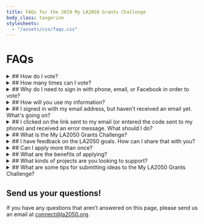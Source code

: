 ```yaml
---
title: FAQs for the 2019 My LA2050 Grants Challenge
body_class: tangerine
stylesheets:
  - "/assets/css/faqs.css"
---
```


<h1>
  FAQs
</h1>


<details class="faq" markdown="1">

<summary markdown="1">
## How do I vote?
</summary>

Visit [challenge.la2050.org](https://challenge.la2050.org) to start the voting process.


<!--
If you need additonal assistance, check out this [step-by-step guide](https://www.dropbox.com/s/tk93k2bk1rmqz17/Step-By-Step%20Voting%20Guide%20for%20the%202018%20My%20LA2050%20Activation%20Challenge%20%281%29.pdf?dl=0) on how to vote. 
-->


</details>



<details class="faq" markdown="1">

<summary markdown="1">
## How many times can I vote?
</summary>

You can only vote once per goal category, for a total of 5 votes. It is not required that you use all 5 of your votes, but we encourage you to do so! If you'd like to read up on entries you’re less familiar with before you vote, we have all of the [submissions](/entries/) posted and available.

</details>



<details class="faq" markdown="1">

<summary markdown="1">
## Why do I need to sign in with phone, email, or Facebook in order to vote?
</summary>

The short answer: we want to make sure you’re not a bot. We’re asking for this information for authentication purposes and to ensure that we are not receiving multiple voting forms from one individual.

</details>



<details class="faq" markdown="1">

<summary markdown="1">
## How will you use my information?
</summary>

We definitely won’t spam you. We will only contact you if you opt-in to our LA2050 newsletter (which you should for great jobs, events, news, and LA love in general!) We will not distribute your information or sell it to a third party, promise.

</details>



<details class="faq" markdown="1">

<summary markdown="1">
## I signed in with my email address, but haven't received an email yet. What's going on?
</summary>

If you entered your email address correctly, but don’t see a confirmation message, please check your spam folder. If you still don’t see it after several minutes, either contact us at [connect@la2050.org](mailto:connect@la2050.org) or try using another method to confirm your votes (e.g., phone or email).

</details>



<details class="faq" markdown="1">

<summary markdown="1">
## I clicked on the link sent to my email (or entered the code sent to my phone) and received an error message. What should I do?
</summary>

You may have encountered this error message because you switched devices. It’s important that you complete the voting process on the same device that you started it on. Go back to your original device, and try again! 

It’s also possible that the link or code has expired. If this is the case, you should be able to resend the code or email in order to confirm your votes. 

</details>


<details class="faq" markdown="1">

<summary markdown="1">
## What is the My LA2050 Grants Challenge?
</summary>

The My LA2050 Grants Challenge is an open call for ideas to make Los Angeles the best place to learn, create, play, connect, and live. A total of $1M will be awarded among 10 organizations—two per goal category—to implement their proposals. Each organization will receive a total of $100,000 over one year to support its efforts.

LA2050 will commit to a one-year partnership with the winners—leveraging its resources, assets, and networks to help the projects succeed. Together, the winning organizations, LA2050, and Angelenos will make progress for the region that will change the course of our future.

</details>



<details class="faq" markdown="1">

<summary markdown="1">
## I have feedback on the LA2050 goals. How can I share that with you?
</summary>

We want your feedback! Email us at [connect@la2050.org](mailto:connect@la2050.org) with your feedback.

We want Angelenos to see themselves as part of the solutions we need to improve our region. And we want to tap into the expertise of the organizations, agencies, and companies who have great ideas about how to boost engagement on local issues.

</details>



<details class="faq" markdown="1">

<summary markdown="1">
## Can I apply more than once?
</summary>

There can be multiple entries from the same organization, as long as the submissions are unique and in goal different categories. However, we would recommend consolidating your resources, collaborators, and supporters to submit one awesome proposal!

</details>



<details class="faq" markdown="1">

<summary markdown="1">
## What are the benefits of applying?
</summary>

Beyond the potential to receive a grant for your work, we believe that applying to the challenge will provide additional benefits including:

* The opportunity to participate in a first-of-its-kind regional effort
* Increased awareness and exposure via our public platform
* Increased understanding of LA’s social impact landscape
* The opportunity to cultivate and build new relationships with peers
* The chance to build a coalition of committed Angelenos and organizations to support important work in LA
* The opportunity to learn how to tell a compelling story about your organization’s impact
* Inspiring the creation of videos, photos, tweets, and pithy messaging to promote your proposal
* Visibility in front of other foundations and potential alternative funding sources. Past challenges have resulted in +$2.25M in grants from outside funders using the LA2050 platform for their grantmaking
* 'Volunteer' and 'donate' buttons on each submission page to drive resources to your organization

</details>



<details class="faq" markdown="1">

<summary markdown="1">
## What kinds of projects are you looking to support?
</summary>

We’re open! But here are some ideas about what we’re looking for:

* Bold efforts that will produce measurable wins for the LA region
* A spirit of collaboration and desire to unify and amplify collective efforts
* Clear focus on inclusion, diversity of voices, and equity
* Efforts that not only produce positive results, but are also focused on increasing local engagement and civic participation
* A desire to test new strategies

For inspiration, you can check out submissions from previous winners at the [My LA2050 Ideas Archive](https://archive.la2050.org/search/?keywords=winner).

</details>



<details class="faq" markdown="1">

<summary markdown="1">
## What are some tips for submitting ideas to the My LA2050 Grants Challenge?
</summary>

Collaborate. We are eager to see folks working together to improve Los Angeles.

Think about impact. Be imaginative and audacious. We want to hear your most ambitious ideas – but we also want to know that your project is feasible, implementable, and that it could impact the [LA2050 goals and metrics](/about/#goals).

Share how your proposal will impact the LA2050 goal you are focusing on. For example, if you’ve chosen the ‘Learn’ category, you might describe how your proposal will improve graduation rates; if you’ve chosen the ‘Connect’ category, you might explain how your proposal will increase voting rates or volunteerism.

Be sure to explain why you think the strategy and methods are the best course of action for impacting the goal and metrics.

Please include an image that represents your idea or organization. You’ll get the best results if you send us the highest resolution image you have. We recommend avoiding a lot of text or logos in your images, as we may have to crop them to fit our site. Images should be in JPEG, or PNG format.

Videos can also help quickly articulate your project or your organization’s mission. To include a video, first upload the video to a place like [YouTube](https://www.youtube.com/) or [Vimeo](https://vimeo.com/), and then include the URL for the video with your application.

Applicants should not expect to be able to revise their applications after the submission date.

Your application goes through a moderation process, and will show up on the site if it is approved. If we have questions about your application, we will be in touch.

Read [the application and scorecard](https://drive.google.com/drive/folders/13kEX-1p_OgnW8AdHK0Ie6SxCPAHe2Ci0?usp=sharing) to get a more precise idea of what we want to see. 

Check out the [LA2050 Goals](/about/#goals), the [LA2050 Report](https://la2050.s3-us-west-1.amazonaws.com/reports/1/pdfs/vision_for_a_successful_los_angeles.pdf), and our most recent Submissions Report for additional information.

</details>


## Send us your questions!

If you have any questions that aren’t answered on this page, please send us an email at [connect@la2050.org](mailto:connect@la2050.org).


